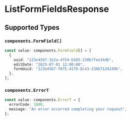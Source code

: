 # ListFormFieldsResponse


## Supported Types

### `components.FormField[]`

```typescript
const value: components.FormField[] = [
  {
    uuid: "123e4567-1b2a-4f54-b585-230b7fee34db",
    editDate: "2025-07-01 12:00:00",
    formUuid: "123e4567-f075-41f8-8c43-230b7124249b",
  },
];
```

### `components.ErrorT`

```typescript
const value: components.ErrorT = {
  errorCode: 1000,
  message: "An error occurred completing your request",
};
```

